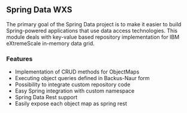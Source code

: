 ## Spring Data WXS

The primary goal of the Spring Data project is to make it easier to build Spring-powered applications that use data access technologies. This module deals with key-value based repository implementation for IBM eXtremeScale in-memory data grid.

### Features
- Implementation of CRUD methods for ObjectMaps
- Executing object queries defined in Backus-Naur form
- Possibility to integrate custom repository code
- Easy Spring integration with custom namespace
- Spring Data Rest support
- Easily expose each object map as spring rest

